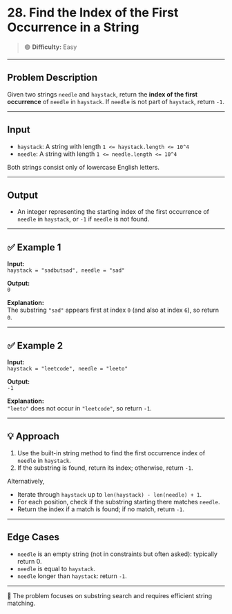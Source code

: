 # 28. Find the Index of the First Occurrence in a String

> 🟢 **Difficulty:** Easy

---

## Problem Description

Given two strings `needle` and `haystack`, return the **index of the first occurrence** of `needle` in `haystack`. If `needle` is not part of `haystack`, return `-1`.

---

## Input

- `haystack`: A string with length `1 <= haystack.length <= 10^4`
- `needle`: A string with length `1 <= needle.length <= 10^4`

Both strings consist only of lowercase English letters.

---

## Output

- An integer representing the starting index of the first occurrence of `needle` in `haystack`, or `-1` if `needle` is not found.

---

## ✅ Example 1

**Input:**  
`haystack = "sadbutsad", needle = "sad"`

**Output:**  
`0`

**Explanation:**  
The substring `"sad"` appears first at index `0` (and also at index `6`), so return `0`.

---

## ✅ Example 2

**Input:**  
`haystack = "leetcode", needle = "leeto"`

**Output:**  
`-1`

**Explanation:**  
`"leeto"` does not occur in `"leetcode"`, so return `-1`.

---

## 💡 Approach

1. Use the built-in string method to find the first occurrence index of `needle` in `haystack`.
2. If the substring is found, return its index; otherwise, return `-1`.

Alternatively,

- Iterate through `haystack` up to `len(haystack) - len(needle) + 1`.
- For each position, check if the substring starting there matches `needle`.
- Return the index if a match is found; if no match, return `-1`.

---

## Edge Cases

- `needle` is an empty string (not in constraints but often asked): typically return 0.
- `needle` is equal to `haystack`.
- `needle` longer than `haystack`: return `-1`.

---

📌 The problem focuses on substring search and requires efficient string matching.
